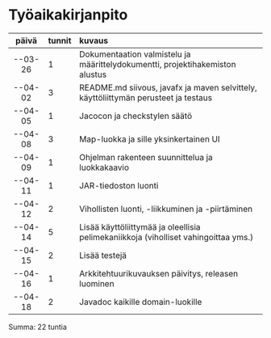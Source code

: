 # Työaikakirjanpito

|  päivä  | tunnit | kuvaus |
|:-------:|:-------|:-------|
| --03-26 | 1      | Dokumentaation valmistelu ja määrittelydokumentti, projektihakemiston alustus |
| --04-02 | 3      | README.md siivous, javafx ja maven selvittely, käyttöliittymän perusteet ja testaus |
| --04-05 | 1      | Jacocon ja checkstylen säätö |
| --04-08 | 3      | Map-luokka ja sille yksinkertainen UI |
| --04-09 | 1      | Ohjelman rakenteen suunnittelua ja luokkakaavio |
| --04-11 | 1      | JAR-tiedoston luonti |
| --04-12 | 2      | Vihollisten luonti, -liikkuminen ja -piirtäminen |
| --04-14 | 5      | Lisää käyttöliittymää ja oleellisia pelimekaniikkoja (viholliset vahingoittaa yms.) |
| --04-15 | 2      | Lisää testejä |
| --04-16 | 1      | Arkkitehtuurikuvauksen päivitys, releasen luominen |
| --04-18 | 2      | Javadoc kaikille domain-luokille |

Summa: 22 tuntia

